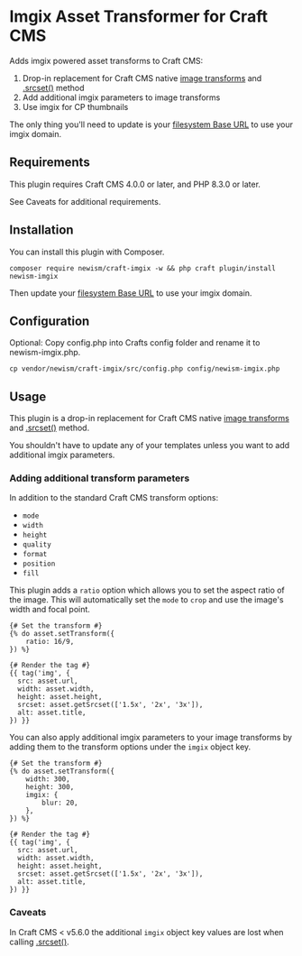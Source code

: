 # Imgix Asset Transformer for Craft CMS

Adds imgix powered asset transforms to Craft CMS:

1. Drop-in replacement for Craft CMS native [image transforms](https://craftcms.com/docs/5.x/development/image-transforms.html) and [.srcset()](https://craftcms.com/docs/5.x/development/image-transforms.html#generating-srcset-sizes) method
2. Add additional imgix parameters to image transforms
3. Use imgix for CP thumbnails

The only thing you'll need to update is your [filesystem Base URL](https://craftcms.com/docs/5.x/reference/element-types/assets.html#filesystems)
to use your imgix domain.

## Requirements

This plugin requires Craft CMS 4.0.0 or later, and PHP 8.3.0 or later.

See Caveats for additional requirements.

## Installation

You can install this plugin with Composer.

```shell
composer require newism/craft-imgix -w && php craft plugin/install newism-imgix
```

Then update your [filesystem Base URL](https://craftcms.com/docs/5.x/reference/element-types/assets.html#filesystems)
to use your imgix domain.

## Configuration

Optional: Copy config.php into Crafts config folder and rename it to newism-imgix.php.

```shell
cp vendor/newism/craft-imgix/src/config.php config/newism-imgix.php
```

## Usage

This plugin is a drop-in replacement for Craft CMS native [image transforms](https://craftcms.com/docs/5.x/development/image-transforms.html) and [.srcset()](https://craftcms.com/docs/5.x/development/image-transforms.html#generating-srcset-sizes) method.

You shouldn't have to update any of your templates unless you want to add additional imgix parameters.

### Adding additional transform parameters

In addition to the standard Craft CMS transform options:

* `mode`
* `width`
* `height`
* `quality`
* `format`
* `position`
* `fill`

This plugin adds a `ratio` option which allows you to set the aspect ratio of the image. This will automatically
set the `mode` to `crop` and use the image's width and focal point.

```twig
{# Set the transform #}
{% do asset.setTransform({ 
    ratio: 16/9,
}) %}

{# Render the tag #}
{{ tag('img', {
  src: asset.url,
  width: asset.width,
  height: asset.height,
  srcset: asset.getSrcset(['1.5x', '2x', '3x']),
  alt: asset.title,
}) }}
```

You can also apply additional imgix parameters to your image transforms by adding them to the transform options under the `imgix` object key.

```twig
{# Set the transform #}
{% do asset.setTransform({ 
    width: 300, 
    height: 300,
    imgix: {
        blur: 20,
    },
}) %}

{# Render the tag #}
{{ tag('img', {
  src: asset.url,
  width: asset.width,
  height: asset.height,
  srcset: asset.getSrcset(['1.5x', '2x', '3x']),
  alt: asset.title,
}) }}
```

### Caveats

In Craft CMS < v5.6.0 the additional `imgix` object key values are lost
when calling [.srcset()](https://craftcms.com/docs/5.x/development/image-transforms.html#generating-srcset-sizes).
